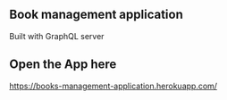## Book management application
Built with GraphQL server

## Open the App here
https://books-management-application.herokuapp.com/
